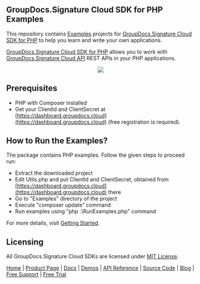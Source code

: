 ## GroupDocs.Signature Cloud SDK for PHP Examples
This repository contains [Examples](Examples) projects for [GroupDocs.Signature Cloud SDK for PHP](https://github.com/groupdocs-signature-cloud/groupdocs-signature-cloud-php) to help you learn and write your own applications.

[GroupDocs.Signature Cloud SDK for PHP](https://products.groupdocs.cloud/signature/php) allows you to work with [GroupDocs.Signature Cloud API](https://products.groupdocs.cloud/signature) REST APIs in your PHP applications.

<p align="center">
  <a title="Download complete GroupDocs.Signature Cloud SDK PHP Example source code" href="https://github.com/groupdocs-signature-cloud/groupdocs-signature-cloud-php-samples/archive/master.zip">
	<img src="https://raw.github.com/AsposeExamples/java-examples-dashboard/master/images/downloadZip-Button-Large.png" />
  </a>
</p>

## Prerequisites

+ PHP with Composer installed
+ Get your ClientId and ClientSecret at [https://dashboard.groupdocs.cloud](https://dashboard.groupdocs.cloud) (free registration is required).

## How to Run the Examples?

The package contains PHP examples. Follow the given steps to proceed run:

+ Extract the downloaded project
+ Edit Utils.php and put ClientId and ClientSecret, obtained from [https://dashboard.groupdocs.cloud](https://dashboard.groupdocs.cloud) there
+ Go to "Examples" directory of the project
+ Execute "composer update" command
+ Run examples using "php .\RunExamples.php" command

For more details, visit  [Getting Started](https://docs.groupdocs.cloud/signature/getting-started/).

## Licensing
All GroupDocs.Signature Cloud SDKs are licensed under [MIT License](LICENSE).

[Home](https://www.groupdocs.cloud/) | [Product Page](https://products.groupdocs.cloud/signature/php) | [Docs](https://docs.groupdocs.cloud/signature/) | [Demos](https://products.groupdocs.app/signature/family) | [API Reference](https://apireference.groupdocs.cloud/signature/) | [Source Code](https://github.com/groupdocs-signature-cloud/groupdocs-signature-cloud-php) | [Blog](https://blog.groupdocs.cloud/category/signature/) | [Free Support](https://forum.groupdocs.cloud/c/signature) | [Free Trial](https://purchase.groupdocs.cloud/trial)
